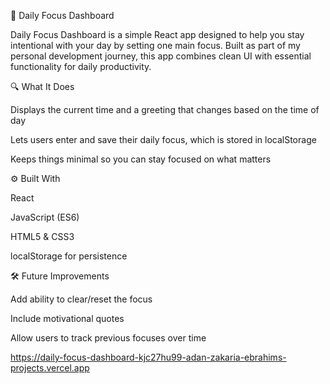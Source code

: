 🧠 Daily Focus Dashboard

Daily Focus Dashboard is a simple React app designed to help you stay intentional with your day by setting one main focus. Built as part of my personal development journey, this app combines clean UI with essential functionality for daily productivity.

🔍 What It Does

Displays the current time and a greeting that changes based on the time of day

Lets users enter and save their daily focus, which is stored in localStorage

Keeps things minimal so you can stay focused on what matters

⚙️ Built With

React

JavaScript (ES6)

HTML5 & CSS3

localStorage for persistence

🛠️ Future Improvements

Add ability to clear/reset the focus

Include motivational quotes

Allow users to track previous focuses over time

https://daily-focus-dashboard-kjc27hu99-adan-zakaria-ebrahims-projects.vercel.app
